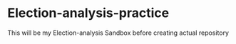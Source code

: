 # Election-analysis-practice
This will be my Election-analysis Sandbox before creating actual repository
